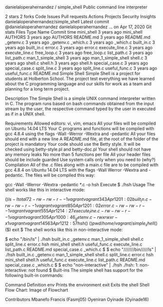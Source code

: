
danielaloperahernandez
/
simple_shell
Public
command line interpreter

 2 stars  2 forks
Code
Issues
Pull requests
Actions
Projects
Security
Insights
danielaloperahernandez/simple_shell
Latest commit
@danielaloperahernandez
danielaloperahernandez
…
on Apr 17, 2020
Git stats
Files
Type
Name
Commit time
mini_shell
3 years ago
mini_shell
AUTHORS
3 years ago
AUTHORS
README.md
3 years ago
README.md
_getenv.c
3 years ago
_getenv.c
_which.c
3 years ago
_which.c
built_in.c
3 years ago
built_in.c
error.c
3 years ago
error.c
execute_line.c
3 years ago
execute_line.c
free_loop.c
3 years ago
free_loop.c
list_path.c
3 years ago
list_path.c
man_1_simple_shell
3 years ago
man_1_simple_shell
shell.c
3 years ago
shell.c
shell.h
3 years ago
shell.h
special_case.c
3 years ago
special_case.c
split_line.c
3 years ago
split_line.c
useful_func.c
3 years ago
useful_func.c
README.md
Simple Shell
Simple Shell is a project for students at Holberton School. The project test everything we have learned about the C programming language and our skills for work as a team and planning for a long term project.

Description
The Simple Shell is a simple UNIX command interpreter written in C. The program runs based on bash commands obtained from the input stream by the user, the respective command typed by the user in executed as if in a UNIX shell.

Requirements
Allowed editors: vi, vim, emacs
All your files will be compiled on Ubuntu 14.04 LTS
Your C programs and functions will be compiled with gcc 4.8.4 using the flags -Wall -Werror -Wextra and -pedantic
All your files should end with a new line
A README.md file, at the root of the folder of the project is mandatory
Your code should use the Betty style. It will be checked using betty-style.pl and betty-doc.pl
Your shell should not have any memory leaks
No more than 5 functions per file
All your header files should be include guarded
Use system calls only when you need to (why?)
Compilation
All of the .c files along with a main.c file are to be compiled with gcc 4.8.4 on Ubuntu 14.04 LTS with the flags -Wall Werror -Wextra and -pedantic. The files will be compiled this way:

gcc -Wall -Werror -Wextra -pedantic *.c -o hsh
Execute
$ ./hsh
Usage
The shell works like this in interactive mode:

($) ls -l
total 72
-rw-rw-r-- 1 vagrant vagrant   343 Apr 12 01:02 built_in.c
-rw-rw-r-- 1 vagrant vagrant   850 Apr 12 01:02 error.c
-rw-rw-r-- 1 vagrant vagrant   555 Apr 12 14:27 execute_line.c
-rw-rw-r-- 1 vagrant vagrant   305 Apr 10 00:46 _getenv.c
-rwxrwxr-x 1 vagrant vagrant 14563 Apr 12 12:57 hsh
($)
($) pwd
/home/vagrant/simple_shell
($)
($) exit
$
The shell works like this in non-interactive mode:

$ echo "/bin/ls" | ./hsh
built_in.c      _getenv.c    man_1_simple_shell  shell.c         split_line.c
error.c         hsh          mini_shell          shell.h         useful_func.c
execute_line.c  list_path.c  README.md           special_case.c  _which.c
$
$ echo "///////bin/////ls" | ./hsh
built_in.c      _getenv.c    man_1_simple_shell  shell.c         split_line.c
error.c         hsh          mini_shell          shell.h         useful_func.c
execute_line.c  list_path.c  README.md           special_case.c  _which.c
$
$ echo "non-interactive" | ./hsh
./hsh: 1: non-interactive: not found
$
Built-ins
The simple shell has support for the following built-in commands:

Command	Definition
env	Prints the environment
exit	Exits the shell
Shell Flow Chart:
Image of Flowchart

Contributors
Mbanefo Francis (Fasmj05)
Oyeniran Oyinade (Oyinade16)
